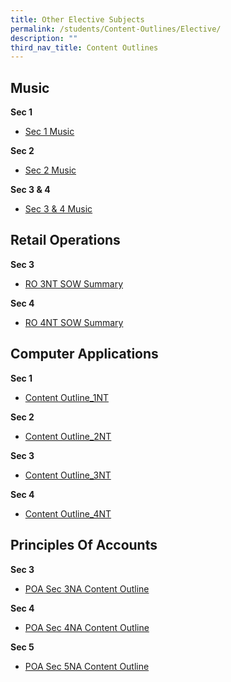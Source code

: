 ```yaml
---
title: Other Elective Subjects
permalink: /students/Content-Outlines/Elective/
description: ""
third_nav_title: Content Outlines
---
```

Music
---------------

**Sec 1**

* [Sec 1 Music](/files/Content%20Outlines%20for%20Electives/Sec%201%20Music.pdf)

**Sec 2**
* [Sec 2 Music](/files/Content%20Outlines%20for%20Electives/Sec%202%20Music.pdf)

**Sec 3 & 4**
* [Sec 3 & 4 Music](/files/Content%20Outlines%20for%20Electives/Sec%203%20%204%20Music.pdf)

Retail Operations
-----------------

**Sec 3**
* [RO 3NT SOW Summary](/files/Content%20Outlines%20for%20Electives/RO%203NT%20SOW%20Summary%202022.pdf)

**Sec 4**
* [RO 4NT SOW Summary](/files/Content%20Outlines%20for%20Electives/RO%204NT%20SOW%20Summary%202022.pdf)

Computer Applications
---------------------
**Sec 1**
* [Content Outline_1NT](/files/Content%20Outlines%20for%20Electives/Content%20Outline%202022_1NT.pdf)

**Sec 2**
* [Content Outline_2NT](/files/Content%20Outlines%20for%20Electives/Content%20Outline%202022_2NT.pdf)

**Sec 3**
* [Content Outline_3NT](/files/Content%20Outlines%20for%20Electives/Content%20Outline%202022_3NT.pdf)

**Sec 4**
* [Content Outline_4NT](/files/Content%20Outlines%20for%20Electives/Content%20Outline%202022_4NT.pdf)

Principles Of Accounts
----------------------

**Sec 3**
* [POA Sec 3NA Content Outline](/files/Content%20Outlines%20for%20Electives/POA%20Sec%203NA%20Content%20Outline.pdf)

**Sec 4**
* [POA Sec 4NA Content Outline](/files/Content%20Outlines%20for%20Electives/POA%20Sec%204NA%20Content%20Outline.pdf)

**Sec 5**
* [POA Sec 5NA Content Outline](/files/Content%20Outlines%20for%20Electives/POA%20Sec%205NA%20Content%20Outline.pdf)